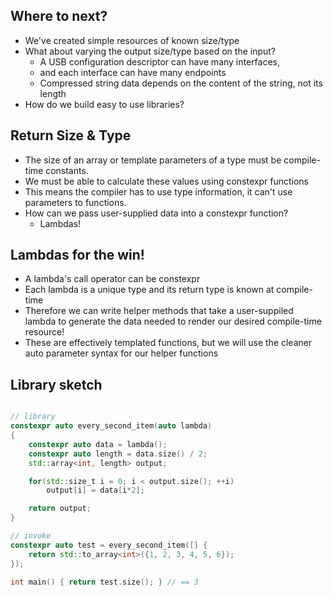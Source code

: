 ## Where to next?

- We've created simple resources of known size/type
  <!-- .element: class="fragment" -->
- What about varying the output size/type based on the input?
  <!-- .element: class="fragment" -->
  - A USB configuration descriptor can have many interfaces,
  <!-- .element: class="fragment" -->
  - and each interface can have many endpoints
  <!-- .element: class="fragment" -->
  - Compressed string data depends on the content of the string, not its length
  <!-- .element: class="fragment" -->
- How do we build easy to use libraries?
  <!-- .element: class="fragment" -->



<!-- down -->
## Return Size & Type

- The size of an array or template parameters of a type
  must be compile-time constants.
  <!-- .element: class="fragment" -->
- We must be able to calculate these values using constexpr
  functions
  <!-- .element: class="fragment" -->
- This means the compiler has to use type information, it can't
  use parameters to functions.
  <!-- .element: class="fragment" -->
- How can we pass user-supplied data into a constexpr function?
  <!-- .element: class="fragment" -->
  - Lambdas!
    <!-- .element: class="fragment" -->



<!-- down -->
## Lambdas for the win!

- A lambda's call operator can be constexpr
  <!-- .element: class="fragment" -->
- Each lambda is a unique type and its return type is known
  at compile-time
  <!-- .element: class="fragment" -->
- Therefore we can write helper methods that take a user-suppiled
  lambda to generate the data needed to render our desired compile-time
  resource!
  <!-- .element: class="fragment" -->
- These are effectively templated functions, but we will use the
  cleaner auto parameter syntax for our helper functions
  <!-- .element: class="fragment" -->



<!-- down -->
## Library sketch

```C++

// library
constexpr auto every_second_item(auto lambda)
{
    constexpr auto data = lambda();
    constexpr auto length = data.size() / 2;
    std::array<int, length> output;

    for(std::size_t i = 0; i < output.size(); ++i)
        output[i] = data[i*2];

    return output;
}

// invoke
constexpr auto test = every_second_item([] {
    return std::to_array<int>({1, 2, 3, 4, 5, 6});
});

int main() { return test.size(); } // == 3

```
<!-- .element class="r-stretch" -->

